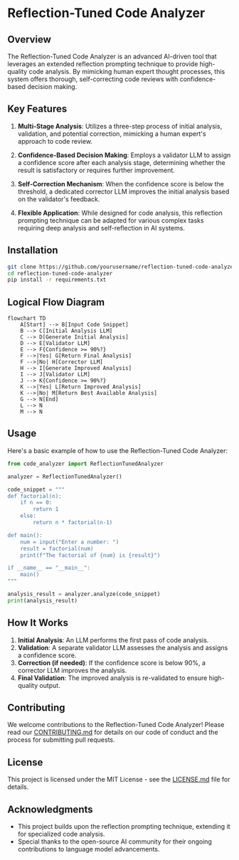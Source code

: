 
# Reflection-Tuned Code Analyzer

## Overview

The Reflection-Tuned Code Analyzer is an advanced AI-driven tool that leverages an extended reflection prompting technique to provide high-quality code analysis. By mimicking human expert thought processes, this system offers thorough, self-correcting code reviews with confidence-based decision making.

## Key Features

1. **Multi-Stage Analysis**: Utilizes a three-step process of initial analysis, validation, and potential correction, mimicking a human expert's approach to code review.

2. **Confidence-Based Decision Making**: Employs a validator LLM to assign a confidence score after each analysis stage, determining whether the result is satisfactory or requires further improvement.

3. **Self-Correction Mechanism**: When the confidence score is below the threshold, a dedicated corrector LLM improves the initial analysis based on the validator's feedback.

4. **Flexible Application**: While designed for code analysis, this reflection prompting technique can be adapted for various complex tasks requiring deep analysis and self-reflection in AI systems.

## Installation

```bash
git clone https://github.com/yourusername/reflection-tuned-code-analyzer.git
cd reflection-tuned-code-analyzer
pip install -r requirements.txt
```

## Logical Flow Diagram
```mermaid
flowchart TD
    A[Start] --> B[Input Code Snippet]
    B --> C[Initial Analysis LLM]
    C --> D[Generate Initial Analysis]
    D --> E[Validator LLM]
    E --> F{Confidence >= 90%?}
    F -->|Yes| G[Return Final Analysis]
    F -->|No| H[Corrector LLM]
    H --> I[Generate Improved Analysis]
    I --> J[Validator LLM]
    J --> K{Confidence >= 90%?}
    K -->|Yes| L[Return Improved Analysis]
    K -->|No| M[Return Best Available Analysis]
    G --> N[End]
    L --> N
    M --> N

```

## Usage

Here's a basic example of how to use the Reflection-Tuned Code Analyzer:

```python
from code_analyzer import ReflectionTunedAnalyzer

analyzer = ReflectionTunedAnalyzer()

code_snippet = """
def factorial(n):
    if n == 0:
        return 1
    else:
        return n * factorial(n-1)

def main():
    num = input("Enter a number: ")
    result = factorial(num)
    print(f"The factorial of {num} is {result}")

if __name__ == "__main__":
    main()
"""

analysis_result = analyzer.analyze(code_snippet)
print(analysis_result)
```

## How It Works

1. **Initial Analysis**: An LLM performs the first pass of code analysis.
2. **Validation**: A separate validator LLM assesses the analysis and assigns a confidence score.
3. **Correction (if needed)**: If the confidence score is below 90%, a corrector LLM improves the analysis.
4. **Final Validation**: The improved analysis is re-validated to ensure high-quality output.

## Contributing

We welcome contributions to the Reflection-Tuned Code Analyzer! Please read our [CONTRIBUTING.md](CONTRIBUTING.md) for details on our code of conduct and the process for submitting pull requests.

## License

This project is licensed under the MIT License - see the [LICENSE.md](LICENSE.md) file for details.

## Acknowledgments

- This project builds upon the reflection prompting technique, extending it for specialized code analysis.
- Special thanks to the open-source AI community for their ongoing contributions to language model advancements.


